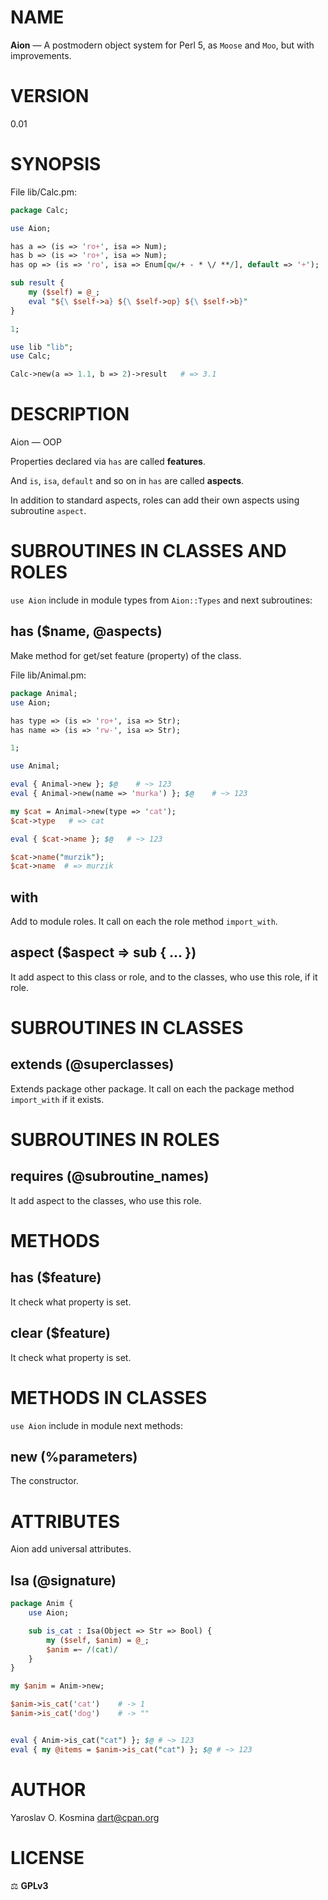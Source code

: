 # NAME

**Aion** — A postmodern object system for Perl 5, as `Moose` and `Moo`, but with improvements.

# VERSION

0.01

# SYNOPSIS

File lib/Calc.pm:
```perl
package Calc;

use Aion;

has a => (is => 'ro+', isa => Num);
has b => (is => 'ro+', isa => Num);
has op => (is => 'ro', isa => Enum[qw/+ - * \/ **/], default => '+');

sub result {
    my ($self) = @_;
    eval "${\ $self->a} ${\ $self->op} ${\ $self->b}"
}

1;
```

```perl
use lib "lib";
use Calc;

Calc->new(a => 1.1, b => 2)->result   # => 3.1
```

# DESCRIPTION

Aion — OOP 

Properties declared via `has` are called **features**.

And `is`, `isa`, `default` and so on in `has` are called **aspects**.

In addition to standard aspects, roles can add their own aspects using subroutine `aspect`.

# SUBROUTINES IN CLASSES AND ROLES

`use Aion` include in module types from `Aion::Types` and next subroutines:

## has ($name, @aspects)

Make method for get/set feature (property) of the class.

File lib/Animal.pm:
```perl
package Animal;
use Aion;

has type => (is => 'ro+', isa => Str);
has name => (is => 'rw-', isa => Str);

1;
```

```perl
use Animal;

eval { Animal->new }; $@    # ~> 123
eval { Animal->new(name => 'murka') }; $@    # ~> 123

my $cat = Animal->new(type => 'cat');
$cat->type   # => cat

eval { $cat->name }; $@   # ~> 123

$cat->name("murzik");
$cat->name  # => murzik
```

## with

Add to module roles. It call on each the role method `import_with`.

## aspect ($aspect => sub { ... })

It add aspect to this class or role, and to the classes, who use this role, if it role.

# SUBROUTINES IN CLASSES

## extends (@superclasses)

Extends package other package. It call on each the package method `import_with` if it exists.

# SUBROUTINES IN ROLES

## requires (@subroutine_names)

It add aspect to the classes, who use this role.

# METHODS

## has ($feature)

It check what property is set.

## clear ($feature)

It check what property is set.


# METHODS IN CLASSES

`use Aion` include in module next methods:

## new (%parameters)

The constructor.

# ATTRIBUTES

Aion add universal attributes.

## Isa (@signature)

```perl
package Anim {
    use Aion;

    sub is_cat : Isa(Object => Str => Bool) {
        my ($self, $anim) = @_;
        $anim =~ /(cat)/
    }
}

my $anim = Anim->new;

$anim->is_cat('cat')    # -> 1
$anim->is_cat('dog')    # -> ""


eval { Anim->is_cat("cat") }; $@ # ~> 123
eval { my @items = $anim->is_cat("cat") }; $@ # ~> 123
```

# AUTHOR

Yaroslav O. Kosmina [dart@cpan.org](mailto:dart@cpan.org)

# LICENSE

⚖ **GPLv3**